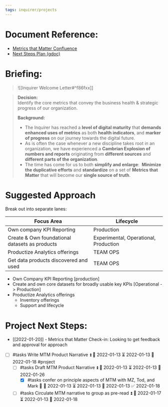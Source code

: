 ```yaml
---
tags: inquirer/projects
---
```


# Document Reference:
- [Metrics that Matter Confluence](https://inquirer.atlassian.net/wiki/spaces/InqDS/pages/418120273/Metrics+that+Matter+project)
- [Next Steps Plan (gdoc)](https://docs.google.com/document/d/1uVoyW7uTAtM3HvgPjg0tAyBvTg4oWqtiM7fYEyG8L1c/edit)
# Briefing:
> ![[Inquirer Welcome Letter#^f86fxx]]

> **Decision:**  
> Identify the core metrics that convey the business health & strategic progress of our organization.
> 
> **Background:**
> 
> - The Inquirer has reached a **level of digital maturity** that **demands enhanced uses of metrics** as both **health indicators**, and **marker of progress** on our journey towards the digital future.
> - As is often the case whenever a new discipline takes root in an organization, we have experienced a **Cambrian Explosion of numbers and reports** originating from **different sources** and **different parts of the organization**.
> -  The time has come for us to both **simplify and enlarge**:  **Minimize the duplicative efforts** and **standardize** on a set of **Metrics that Matter** that will become our **single source of truth**.
# Suggested Approach
Break out into separate lanes:

| Focus Area                                     | Lifecycle                             |
| ---------------------------------------------- | ------------------------------------- |
| Own company KPI Reporting                      | Production                            |
| Create & Own foundational datasets as products | Experimental, Operational, Production |
| Productize Analytics offerings                 | TEAM OPS                              | 
| Get data products discovered and used          | TEAM OPS                              |
- Own Company KPI Reporting [production]
- Create and own core datasets for broadly usable key KPIs [Operational -> Production]
- Productize Analytics offerings
	- Inventory offerings
	- Support and lifecycle
# Project Next Steps:
- [[2022-01-20]] - Metrics that Matter Check-in: Looking to get feedback and approval for approach
- [ ] #tasks Write MTM Product Narrative ⏫ 🛫 2022-01-13 ⏳ 2022-01-13 📅 2022-01-18 #project
	- [ ] #tasks Draft MTM Product Narrative ⏫ 🛫 2022-01-13 ⏳ 2022-01-13 📅 2022-01-26
		- [x] #tasks confer on principle aspects of MTM with MZ, Tod, and Mark 🔼 🛫 2022-01-13 ⏳ 2022-01-13 📅 2022-01-13 ✅ 2022-01-18
	- [ ] #tasks Circulate MTM narrative to group as pre-read ⏫ 🛫 2022-01-17 ⏳ 2022-01-13 📅 2022-01-18